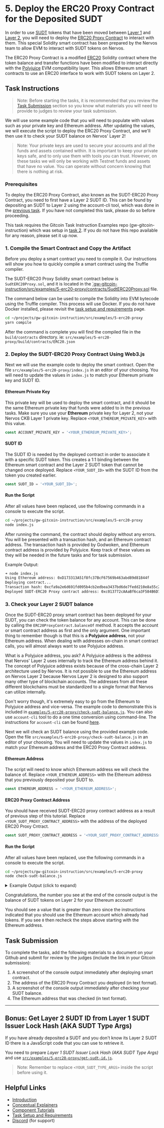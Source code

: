 # 5. Deploy the ERC20 Proxy Contract for the Deposited SUDT

In order to use [SUDT](https://github.com/Kuzirashi/gw-gitcoin-instruction/tree/master/src/conceptual-explainers/standards.md#sudt) tokens that have been moved between [Layer 1](https://github.com/Kuzirashi/gw-gitcoin-instruction/tree/master/src/conceptual-explainers/structure.md#layer-1--layer-2) and [Layer 2](https://github.com/Kuzirashi/gw-gitcoin-instruction/tree/master/src/conceptual-explainers/structure.md#layer-1--layer-2), you will need to deploy the [ERC20 Proxy Contract](https://github.com/Kuzirashi/gw-gitcoin-instruction/tree/master/src/conceptual-explainers/standards.md#erc20-proxy-contract) to interact with them. This special Solidity smart contract has been prepared by the Nervos team to allow EVM to interact with SUDT tokens on Nervos.

The ERC20 Proxy Contract is a modified [ERC20](https://github.com/Kuzirashi/gw-gitcoin-instruction/tree/master/src/conceptual-explainers/standards.md#erc20) Solidity contract where the token balance and transfer functions have been modified to interact directly with the [Polyjuice](https://github.com/Kuzirashi/gw-gitcoin-instruction/tree/master/src/conceptual-explainers/frameworks.md#polyjuice) EVM compatibility layer. This allows Ethereum smart contracts to use an ERC20 interface to work with SUDT tokens on Layer 2.

## Task Instructions

> Note: Before starting the tasks, it is recommended that you review the [Task Submission](#task-submission) section so you know what materials you will need to provide to judges to review your task submission.

We will use some example code that you will need to populate with values such as your private key and Ethereum address. After updating the values, we will execute the script to deploy the ERC20 Proxy Contract, and we'll then use it to check your SUDT balance on Nervos' Layer 2!

> Note: Your private keys are used to secure your accounts and all the funds and assets contained within. It is important to keep your private keys safe, and to only use them with tools you can trust. However, on these tasks we will only be working with Testnet funds and assets that have no value. You can operate without concern knowing that there is nothing at risk.

### Prerequisites

To deploy the ERC20 Proxy Contract, also known as the SUDT-ERC20 Proxy Contract, you need to first have a Layer 2 SUDT ID. This can be found by depositing an SUDT to Layer 2 using the account-cli tool, which was done in the [previous task](https://github.com/Kuzirashi/gw-gitcoin-instruction/tree/master/src/tasks/4.issue.sudt.deposit.md). If you have not completed this task, please do so before proceeding.

This task requires the Gitcoin Task Instruction Examples repo (gw-gitcoin-instruction) which was setup in [task 2](https://github.com/Kuzirashi/gw-gitcoin-instruction/tree/master/src/tasks/2.deploy.eth.contract.md#2-clone-and-setup-the-gitcoin-task-instruction-examples). If you do not have this repo available for any reason, please set it up now.

### 1. Compile the Smart Contract and Copy the Artifact

Before you deploy a smart contract you need to compile it. Our instructions will show you how to quickly compile a smart contract using the Truffle compiler.

The SUDT-ERC20 Proxy Solidity smart contract below is `SudtERC20Proxy.sol`, and it is located in the [`gw-gitcoin-instruction/src/examples/5-erc20-proxy/contracts/SudtERC20Proxy.sol](https://github.com/Kuzirashi/gw-gitcoin-instruction/tree/master/src/examples/5-erc20-proxy/contracts/SudtERC20Proxy.sol) file.

The command below can be used to compile the Solidity into EVM bytecode using the Truffle compiler. This process will use Docker. If you do not have Docker installed, please revisit the [task setup and requirements](https://github.com/Kuzirashi/gw-gitcoin-instruction/tree/master/src/task-setup-and-requirements/task-setup-and-requirements.md) page.

```sh
cd ~/projects/gw-gitcoin-instruction/src/examples/5-erc20-proxy
yarn compile
```

After the command is complete you will find the compiled file in the `build/contracts` directory. ie: `src/examples/5-erc20-proxy/build/contracts/ERC20.json`

### 2. Deploy the SUDT-ERC20 Proxy Contract Using Web3.js

Next we will use the example code to deploy the smart contract. Open the file `src/examples/5-erc20-proxy/index.js` in an editor of your choosing. You will need to update the values in `index.js` to match your Ethereum private key and SUDT ID.

#### Ethereum Private Key

This private key will be used to deploy the smart contract, and it should be the same Ethereum private key that funds were added to in the previous tasks. Make sure you use your **Ethereum** private key for Layer 2, not your Nervos CKB Layer 1 private key. Replace `<YOUR_ETHEREUM_PRIVATE_KEY>` with this value.

```js
const ACCOUNT_PRIVATE_KEY = '<YOUR_ETHEREUM_PRIVATE_KEY>';
```

#### SUDT ID

The SUDT ID is needed by the deployed contract in order to associate it with a specific SUDT token. This creates a 1:1 binding between the Ethereum smart contract and the Layer 2 SUDT token that cannot be changed once deployed. Replace `<YOUR_SUDT_ID>` with the SUDT ID from the token you created earlier.

```js
const SUDT_ID = '<YOUR_SUDT_ID>';
```

#### Run the Script

After all values have been replaced, use the following commands in a console to execute the script.

```sh
cd ~/projects/gw-gitcoin-instruction/src/examples/5-erc20-proxy
node index.js
```

After running the command, the contract should deploy without any errors. You will be presented with a transaction hash, and an Ethereum contract address. The transaction hash is provided by Godwoken, and Ethereum contract address is provided by Polyjuice. Keep track of these values as they will be needed in the future tasks and for task submission.

Example Output:

```txt
➜ node index.js
Using Ethereum address: 0xD173313A51f8fc37BcF67569b463abd89d81844f
Deploying contract...
Transaction hash: 0xcfa9a2e6d691fd095b4cb2edbea3437bd6de7fedd210e8a55c2ccc5c24b32ad5
Deployed SUDT-ERC20 Proxy contract address: 0xc013772cAAaBf6ca3F584B6D7b98e73a701233b5
```

### 3. Check your Layer 2 SUDT balance

Once the SUDT-ERC20 proxy smart contract has been deployed for your SUDT, you can check the token balance for any account. This can be done by calling the `ERC20ProxyContract.balanceOf` method. It accepts the account or smart contract address as first and the only argument. One important thing to remember though is that this is a **Polyjuice address**, not your Ethereum address. When dealing with addresses on-chain in smart contract calls, you will almost always want to use Polyjuice address.

What is a Polyjuice address, you ask? A Polyjuice address is the address that Nervos' Layer 2 uses internally to track the Ethereum address behind it. The concept of Polyjuice address exists because of the cross-chain Layer 2 architecture used by Nervos. It is not possible to use the Ethereum address on Nervos Layer 2 because Nervos Layer 2 is designed to also support many other type of blockchain accounts. The addresses from all these different blockchains must be standardized to a single format that Nervos can utilize internally.

Don't worry though, it's extremely easy to go from the Ethereum to Polyjuice address and vice-versa. The example code to demonstrate this is included in [`examples/5-erc20-proxy/check-sudt-balance.js`](https://github.com/Kuzirashi/gw-gitcoin-instruction/tree/master/src/examples/5-erc20-proxy/check-sudt-balance.js). You can also use `account-cli` tool to do a one time conversion using command-line. The instructions for `account-cli` can be found [here](https://github.com/Kuzirashi/gw-gitcoin-instruction/tree/master/src/component-tutorials/3.setup.and.use.account.cli.md#address-conversion).

Next we will check an SUDT balance using the provided example code. Open the file `src/examples/5-erc20-proxy/check-sudt-balance.js` in an editor of your choosing. You will need to update the values in `index.js` to match your Ethereum address and the ERC20 Proxy Contract address.

#### Ethereum Address

The script will need to know which Ethereum address we will check the balance of. Replace `<YOUR_ETHEREUM_ADDRESS>` with the Ethereum address that you previously deposited your SUDT to.

```js
const ETHEREUM_ADDRESS = '<YOUR_ETHEREUM_ADDRESS>';
```

#### ERC20 Proxy Contract Address

You should have received SUDT-ERC20 proxy contract address as a result of previous step of this tutorial. Replace `<YOUR_SUDT_PROXY_CONTRACT_ADDRESS>` with the address of the deployed ERC20 Proxy Cntract.

```js
const SUDT_PROXY_CONTRACT_ADDRESS = '<YOUR_SUDT_PROXY_CONTRACT_ADDRESS>';
```

#### Run the Script

After all values have been replaced, use the following commands in a console to execute the script.

```sh
cd ~/projects/gw-gitcoin-instruction/src/examples/5-erc20-proxy
node check-sudt-balance.js
```

<details>
<summary>Example Output (click to expand)</summary>

```txt
➜ node check-sudt-balance.js
Using Ethereum address: 0xD173313A51f8fc37BcF67569b463abd89d81844f
Corresponding Polyjuice address: 0xa3cd0b1d997e5281dd574dd34155945febcf73a4
Checking SUDT balance...
80
```

</details>

Congratulations, the number you see at the end of the console output is the balance of SUDT tokens on Layer 2 for your Ethereum account!

You should see a value that is greater than zero since the instructions indicated that you should use the Ethereum account which already had tokens. If you see `0` then recheck the steps above starting with the Ethereum address.

## Task Submission

To complete the tasks, add the following materials to a document on your Github and submit for review by the judges (include the link in your Gitcoin submission):

1. A screenshot of the console output immediately after deploying smart contract.
2. The address of the ERC20 Proxy Contract you deployed (in text format).
3. A screenshot of the console output immediately after checking your SUDT balance.
4. The Ethereum address that was checked (in text format).

<hr>

## Bonus: Get Layer 2 SUDT ID from Layer 1 SUDT Issuer Lock Hash (AKA SUDT Type Args)

If you have already deposited a SUDT and you don't know its Layer 2 SUDT ID there is a JavaScript code that you can use to retrieve it.

You need to prepare *Layer 1 SUDT Issuer Lock Hash (AKA SUDT Type Args)* and use [`src/examples/5-erc20-proxy/get-sudt-id.js`](https://github.com/Kuzirashi/gw-gitcoin-instruction/tree/master/src/examples/5-erc20-proxy/get-sudt-id.js).

> Note: Remember to replace `<YOUR_SUDT_TYPE_ARGS>` inside the script before using it.

## Helpful Links

- [Introduction](https://github.com/Kuzirashi/gw-gitcoin-instruction/blob/master/src/introduction/introduction.md)
- [Conceptual Explainers](https://github.com/Kuzirashi/gw-gitcoin-instruction/tree/master/src/conceptual-explainers)
- [Component Tutorials](https://github.com/Kuzirashi/gw-gitcoin-instruction/tree/master/src/component-tutorials)
- [Task Setup and Requirements](https://github.com/Kuzirashi/gw-gitcoin-instruction/tree/master/src/task-setup-and-requirements)
- [Discord](https://discord.com/invite/AqGTUE9) (for support)
